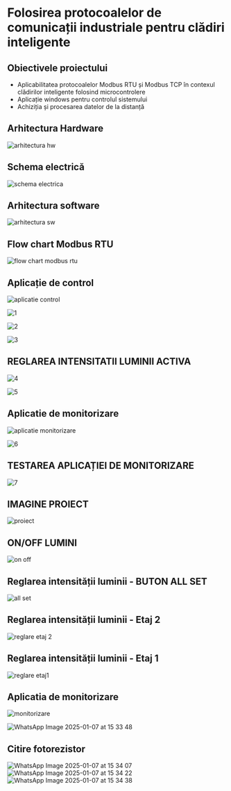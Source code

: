 # Folosirea protocoalelor de comunicații industriale pentru clădiri inteligente
## Obiectivele proiectului
  - Aplicabilitatea protocoalelor Modbus RTU și Modbus TCP în contexul clădirilor inteligente folosind microcontrolere
  - Aplicație windows pentru controlul sistemului 
  - Achiziția și procesarea datelor de la distanță


## Arhitectura Hardware 
![arhitectura hw](https://github.com/user-attachments/assets/a0c15bcf-e863-4648-90c9-03ea08d0d3ed)


## Schema electrică
![schema electrica](https://github.com/user-attachments/assets/443683c3-86f5-46d5-a4fe-2ad859652973)


## Arhitectura software
![arhitectura sw](https://github.com/user-attachments/assets/e6ee5a21-d8ea-4354-ae12-2f75f451d153)


## Flow chart Modbus RTU
![flow chart modbus rtu](https://github.com/user-attachments/assets/c08a3742-0cba-4714-bc93-5b1552cb5280)


## Aplicație de control
![aplicatie control](https://github.com/user-attachments/assets/21d4d180-5aaa-494b-8292-8f2e3f485ebe)


![1](https://github.com/user-attachments/assets/e37f0164-5701-4cfc-b92b-4387b8ab2ed6)


![2](https://github.com/user-attachments/assets/3a75b2e8-57d3-4858-86fe-46ce31153bbe)


![3](https://github.com/user-attachments/assets/46ac048b-15f9-4a01-a630-807e785b5639)


## REGLAREA INTENSITATII LUMINII ACTIVA
![4](https://github.com/user-attachments/assets/9f2d9a38-a1fa-41df-84f7-865f62b1b78a)


![5](https://github.com/user-attachments/assets/a731bec0-646d-4c8c-ae4e-405f2c8ed13d)


## Aplicatie de monitorizare
![aplicatie monitorizare](https://github.com/user-attachments/assets/9a947896-5cb1-4f38-a992-bb6962f7bc2f)


![6](https://github.com/user-attachments/assets/7175a5c2-0d0b-490f-861d-669cd87377f4)

## TESTAREA APLICAȚIEI DE MONITORIZARE
![7](https://github.com/user-attachments/assets/7267c322-872b-4b1d-9440-bf8772e858a2)


## IMAGINE PROIECT 
![proiect](https://github.com/user-attachments/assets/63a42216-1cbf-46d2-a9d2-62af2c2f3104)

## ON/OFF LUMINI
![on off](https://github.com/user-attachments/assets/b6750d2f-3bad-4827-a47d-a4588fb26d21)

## Reglarea intensității luminii - BUTON ALL SET
![all set](https://github.com/user-attachments/assets/f1baad35-da4a-4034-ab6e-0a580c32af75)

## Reglarea intensității luminii - Etaj 2
![reglare etaj 2](https://github.com/user-attachments/assets/5032f390-7e5b-4f86-82a9-d40209cda433)

## Reglarea intensității luminii - Etaj 1
![reglare etaj1](https://github.com/user-attachments/assets/8677df6e-74dc-4523-a611-be5e110e1b40)

## Aplicatia de monitorizare
![monitorizare](https://github.com/user-attachments/assets/27395c82-29e8-4e8e-81fc-f0a3449ad0de)

![WhatsApp Image 2025-01-07 at 15 33 48](https://github.com/user-attachments/assets/5ed27b04-f37e-48a5-97c6-c9469b9bd100)

## Citire fotorezistor
![WhatsApp Image 2025-01-07 at 15 34 07](https://github.com/user-attachments/assets/42a03f1c-496c-4974-a18a-1e2f785a3e5e)
![WhatsApp Image 2025-01-07 at 15 34 22](https://github.com/user-attachments/assets/ad970b73-751d-4916-ab1c-e7b5ddcaca14)
![WhatsApp Image 2025-01-07 at 15 34 38](https://github.com/user-attachments/assets/ab4d7f7d-6c42-4e64-bc52-c8aaa3e8ff4c)


